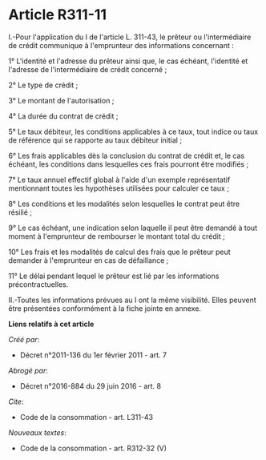 # Article R311-11

I.-Pour l'application du I de l'article L. 311-43, le prêteur ou l'intermédiaire de crédit communique à l'emprunteur des
informations concernant : 

1° L'identité et l'adresse du prêteur ainsi que, le cas échéant, l'identité et l'adresse de l'intermédiaire de crédit
concerné ; 

2° Le type de crédit ; 

3° Le montant de l'autorisation ; 

4° La durée du contrat de crédit ; 

5° Le taux débiteur, les conditions applicables à ce taux, tout indice ou taux de référence qui se rapporte au taux débiteur
initial ; 

6° Les frais applicables dès la conclusion du contrat de crédit et, le cas échéant, les conditions dans lesquelles ces frais
pourront être modifiés ; 

7° Le taux annuel effectif global à l'aide d'un exemple représentatif mentionnant toutes les hypothèses utilisées pour
calculer ce taux ; 

8° Les conditions et les modalités selon lesquelles le contrat peut être résilié ; 

9° Le cas échéant, une indication selon laquelle il peut être demandé à tout moment à l'emprunteur de rembourser le montant
total du crédit ; 

10° Les frais et les modalités de calcul des frais que le prêteur peut demander à l'emprunteur en cas de défaillance ; 

11° Le délai pendant lequel le prêteur est lié par les informations précontractuelles. 

II.-Toutes les informations prévues au I ont la même visibilité. Elles peuvent être présentées conformément à la fiche jointe
en annexe.

**Liens relatifs à cet article**

_Créé par_:

  - Décret n°2011-136 du 1er février 2011 - art. 7

_Abrogé par_:

  - Décret n°2016-884 du 29 juin 2016 - art. 8

_Cite_:

  - Code de la consommation - art. L311-43

_Nouveaux textes_:

  - Code de la consommation - art. R312-32 (V)
